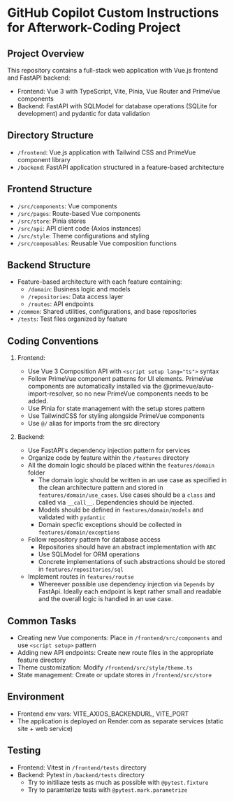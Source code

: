 # GitHub Copilot Custom Instructions for Afterwork-Coding Project

## Project Overview

This repository contains a full-stack web application with Vue.js frontend and FastAPI backend:

- Frontend: Vue 3 with TypeScript, Vite, Pinia, Vue Router and PrimeVue components
- Backend: FastAPI with SQLModel for database operations (SQLite for development) and pydantic for data validation

## Directory Structure

- `/frontend`: Vue.js application with Tailwind CSS and PrimeVue component library
- `/backend`: FastAPI application structured in a feature-based architecture

## Frontend Structure

- `/src/components`: Vue components
- `/src/pages`: Route-based Vue components
- `/src/store`: Pinia stores
- `/src/api`: API client code (Axios instances)
- `/src/style`: Theme configurations and styling
- `/src/composables`: Reusable Vue composition functions

## Backend Structure

- Feature-based architecture with each feature containing:
  - `/domain`: Business logic and models
  - `/repositories`: Data access layer
  - `/routes`: API endpoints
- `/common`: Shared utilities, configurations, and base repositories
- `/tests`: Test files organized by feature

## Coding Conventions

1. Frontend:

   - Use Vue 3 Composition API with `<script setup lang="ts">` syntax
   - Follow PrimeVue component patterns for UI elements. PrimeVue components are automatically installed via the @primevue/auto-import-resolver, so no new PrimeVue components needs to be added.
   - Use Pinia for state management with the setup stores pattern
   - Use TailwindCSS for styling alongside PrimeVue components
   - Use `@/` alias for imports from the src directory

2. Backend:
   - Use FastAPI's dependency injection pattern for services
   - Organize code by feature within the `/features` directory
   - All the domain logic should be placed within the `features/domain` folder
     - The domain logic should be written in an use case as specified in the clean architecture pattern and stored in `features/domain/use_cases`. Use cases should be a `class` and called via `__call__`. Dependencies should be injected.
     - Models should be defined in `features/domain/models` and validated with `pydantic`
     - Domain specfic exceptions should be collected in `features/domain/exceptions`
   - Follow repository pattern for database access
     - Repositories should have an abstract implementation with `ABC`
     - Use SQLModel for ORM operations
     - Concrete implementations of such abstractions should be stored in `features/repositories/sql`
   - Implement routes in `features/routse`
     - Whereever possible use dependency injection via `Depends` by FastApi. Ideally each endpoint is kept rather small and readable and the overall logic is handled in an use case.

## Common Tasks

- Creating new Vue components: Place in `/frontend/src/components` and use `<script setup>` pattern
- Adding new API endpoints: Create new route files in the appropriate feature directory
- Theme customization: Modify `/frontend/src/style/theme.ts`
- State management: Create or update stores in `/frontend/src/store`

## Environment

- Frontend env vars: VITE_AXIOS_BACKENDURL, VITE_PORT
- The application is deployed on Render.com as separate services (static site + web service)

## Testing

- Frontend: Vitest in `/frontend/tests` directory
- Backend: Pytest in `/backend/tests` directory
  - Try to initiliaze tests as much as possible with `@pytest.fixture`
  - Try to paramterize tests with `@pytest.mark.parametrize`
